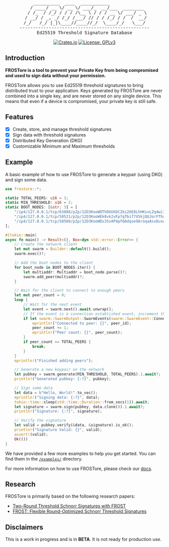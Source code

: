 <div align="center">
<pre>
    __________  ____  ___________              
   / ____/ __ \/ __ \/ ___/_  __/___  ________ 
  / /_  / /_/ / / / /\__ \ / / / __ \/ ___/ _ \
 / __/ / _, _/ /_/ /___/ // / / /_/ / /  /  __/
/_/   /_/ |_|\____//____//_/  \____/_/   \___/
-------------------------------------------------
Ed25519 Threshold Signature Database
</pre>

[![Crates.io](https://img.shields.io/crates/v/frostore.svg)](https://crates.io/crates/frostore)
[![License: GPLv3](https://img.shields.io/badge/License-GPLv3-blue.svg)](https://www.gnu.org/licenses/gpl-3.0)
</div>

## Introduction

**FROSTore is a tool to prevent your Private Key from being compromised and used to sign data without your permission.**

FROSTore allows you to use Ed25519 threshold signatures to bring distributed trust to your application. Keys generated
by FROSTore are never combined into a single key, and are never stored on any single device. This means that even if a
device is compromised, your private key is still safe.

## Features

- [x] Create, store, and manage threshold signatures
- [x] Sign data with threshold signatures
- [x] Distributed Key Generation (DKG)
- [x] Customizable Minimum and Maximum thresholds

## Example

A basic example of how to use FROSTore to generate a keypair (using DKG) and sign some data.

```rust
use frostore::*;

static TOTAL_PEERS: u16 = 3;
static MIN_THRESHOLD: u16 = 2;
static BOOT_NODES: [&str; 3] = [
    "/ip4/127.0.0.1/tcp/63888/p2p/12D3KooWDThDUUhDC2bi26E8LhHKsvLZq4wi7dNN5zypNVucgbqx",
    "/ip4/127.0.0.1/tcp/58521/p2p/12D3KooWEk8vk2vFp7qTbif7X5kjQGJorFThxu8LheTF22Ef2fRc",
    "/ip4/127.0.0.1/tcp/58560/p2p/12D3KooWDs3SvAP4pfQAdqse9AroqaAsxDuswV6iFkc6aAwJooVu",
];

#[tokio::main]
async fn main() -> Result<(), Box<dyn std::error::Error>> {
    // Create the network client
    let mut swarm = Builder::default().build();
    swarm.exec()?;

    // Add the boot nodes to the client
    for boot_node in BOOT_NODES.iter() {
        let multiaddr: Multiaddr = boot_node.parse()?;
        swarm.add_peer(multiaddr)?;
    }

    // Wait for the client to connect to enough peers
    let mut peer_count = 0;
    loop {
        // Wait for the next event
        let event = swarm.next().await.unwrap();
        // If the event is a connection established event, increment the peer count
        if let swarm::SwarmOutput::SwarmEvents(swarm::SwarmEvent::ConnectionEstablished { peer_id, .. }) = event {
            eprintln!("Connected to peer: {}", peer_id);
            peer_count += 1;
            eprintln!("Peer count: {}", peer_count);
        }
        if peer_count >= TOTAL_PEERS {
            break;
        }
    }
    eprintln!("Finished adding peers");

    // Generate a new keypair on the network
    let pubkey = swarm.generate(MIN_THRESHOLD, TOTAL_PEERS).1.await?;
    println!("Generated pubkey: {:?}", pubkey);

    // Sign some data
    let data = b"Hello, World!".to_vec();
    eprintln!("Signing data: {:?}", data);
    tokio::time::sleep(std::time::Duration::from_secs(1)).await;
    let signature = swarm.sign(pubkey, data.clone()).1.await?;
    println!("Signature: {:?}", signature);

    // Verify the signature
    let valid = pubkey.verify(&data, &signature).is_ok();
    println!("Signature Valid: {}", valid);
    assert!(valid);
    Ok(())
}
```

We have provided a few more examples to help you get started. You can find them in the [`/examples/`](examples)
directory.

For more information on how to use FROSTore, please check our [docs](https://docs.rs/frostore).

## Research

FROSTore is primarily based on the following research papers:

- [Two-Round Threshold Schnorr Signatures with FROST](https://datatracker.ietf.org/doc/draft-irtf-cfrg-frost/)
- [FROST: Flexible Round-Optimized Schnorr Threshold Signatures](https://eprint.iacr.org/2020/852.pdf)

## Disclaimers

This is a work in progress and is in **BETA**. It is not ready for production use.
